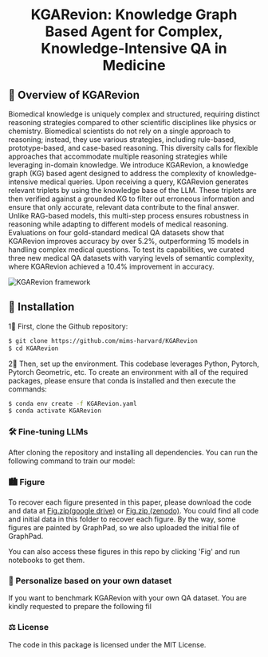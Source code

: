 <h1 align="center">
  KGARevion: Knowledge Graph Based Agent for Complex, Knowledge-Intensive QA in Medicine
</h1>

## 👀 Overview of KGARevion
Biomedical knowledge is uniquely complex and structured, requiring distinct reasoning strategies compared to other scientific disciplines like physics or chemistry. Biomedical scientists do not rely on a single approach to reasoning; instead, they use various strategies, including rule-based, prototype-based, and case-based reasoning. This diversity calls for flexible approaches that accommodate multiple reasoning strategies while leveraging in-domain knowledge. We introduce KGARevion, a knowledge graph (KG) based agent designed to address the complexity of knowledge-intensive medical queries. Upon receiving a query, KGARevion generates relevant triplets by using the knowledge base of the LLM. These triplets are then verified against a grounded KG to filter out erroneous information and ensure that only accurate, relevant data contribute to the final answer. Unlike RAG-based models, this multi-step process ensures robustness in reasoning while adapting to different models of medical reasoning. Evaluations on four gold-standard medical QA datasets show that KGARevion improves accuracy by over 5.2%, outperforming 15 models in handling complex medical questions. To test its capabilities, we curated three new medical QA datasets with varying levels of semantic complexity, where KGARevion achieved a 10.4% improvement in accuracy. 

![KGARevion framework](https://github.com/mims-harvard/KGARevion/blob/main/model_architecture.jpg)

## 🚀 Installation

1⃣️ First, clone the Github repository:

```bash
$ git clone https://github.com/mims-harvard/KGARevion
$ cd KGARevion
```

2⃣️ Then, set up the environment. This codebase leverages Python, Pytorch, Pytorch Geometric, etc. To create an environment with all of the required packages, please ensure that conda is installed and then execute the commands:

```bash
$ conda env create -f KGARevion.yaml
$ conda activate KGARevion
```

### 🛠️ Fine-tuning LLMs

After cloning the repository and installing all dependencies. You can run the following command to train our model:


### 🏙️ Figure 

To recover each figure presented in this paper, please download the code and data at [Fig.zip(google drive)](https://drive.google.com/file/d/1sCM8xh9tdyhAU0fHUPiyVbJwQeKvBwu2/view?usp=sharing) or [Fig.zip (zenodo)](https://zenodo.org/records/11554803). You could find all code and initial data in this folder to recover each figure. By the way, some figures are painted by GraphPad, so we also uploaded the initial file of GraphPad. 

You can also access these figures in this repo by clicking 'Fig' and run notebooks to get them.

### 🌟 Personalize based on your own dataset

If you want to benchmark KGARevion with your own QA dataset. You are kindly requested to prepare the following fil


### ⚖️ License

The code in this package is licensed under the MIT License.

</details>

